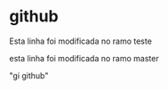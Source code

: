 # github

Esta linha foi modificada no ramo teste

esta linha foi modificada no ramo master

"gi github"
